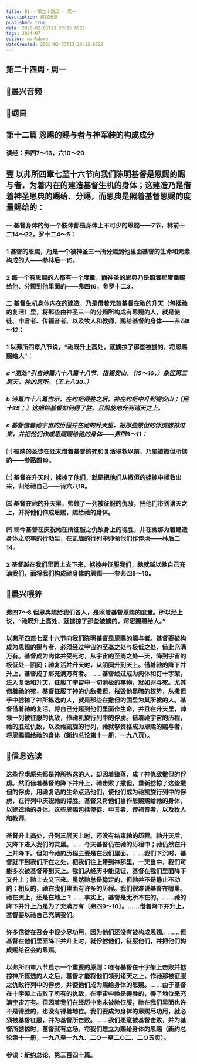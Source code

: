 ```yaml
---
title: 01---第二十四周 · 周一
description: 晨兴信息
published: true
date: 2025-02-03T13:20:15.652Z
tags: 2024-07
editor: markdown
dateCreated: 2025-02-03T13:20:15.652Z
---
```


## 第二十四周 · 周一

## 🎵晨兴音频

## 📖纲目

## 第十二篇    恩赐的赐与者与神军装的构成成分

### 读经：弗四7～16，六10～20

## 壹	以弗所四章七至十六节向我们陈明基督是恩赐的赐与者，为着内在的建造基督生机的身体；这建造乃是借着神圣恩典的赐给、分赐，而恩典是照着基督恩赐的度量赐给的：

### 一	基督身体的每一个肢体都是身体上不可少的恩赐——7节，林前十二14～22，罗十二4～5：

### 1	基督的恩赐，乃是一个被神圣三一所分赐到他里面基督的生命和元素构成的人——参林后一15。

### 2	每一个有恩赐的人都有一个度量，而神圣的恩典乃是照着那度量赐给他、分赐到他里面的——弗四16，参罗十二3。

### 二	基督生机身体内在的建造，乃是借着元首基督在祂的升天（包括祂的复活）里，将那些由神圣三一的分赐所构成有恩赐的人，就是使徒、申言者、传福音者、以及牧人和教师，赐给基督的身体——弗四8～12：

### 1	以弗所四章八节说，“祂既升上高处，就掳掠了那些被掳的，将恩赐赐给人”：

### *a	“高处”引自诗篇六十八篇十八节，指锡安山，（15～16，）象征第三层天，神的居所。（王上八30。）*

### *b	诗篇六十八篇含示，在约柜得胜之后，神在约柜中升到锡安山；（民十35；）这描绘基督如何得了胜，且凯旋地升到诸天之上。*

### *c	基督借着祂宇宙的历程并在祂的升天里，把那些撒但的俘虏掳掠过来，并把他们作成恩赐赐给祂的身体——弗四8～11：*

### ㈠	被赎的圣徒在还未借着基督的死和复活得救以前，乃是被撒但所掳的——参路四18。

### ㈡	基督在升天时，掳掠了他们，就是把他们从撒但的掳掠中拯救出来，归给祂自己——诗六八18。

### ㈢	基督在祂的升天里，帅领了一列被征服的仇敌，把他们带到诸天之上，并将他们作成恩赐，赐给祂的身体。

### ㈣	现今基督在庆祝祂在所征服之仇敌身上的得胜，并在祂那为着建造身体之职事的行动里，在凯旋的行列中帅领他们作俘虏——林后二14。

### 2	基督越在我们里面上去下来，掳掠并征服我们，祂就越以祂自己充满我们，而将我们构成祂身体的恩赐——参弗四9～10。

## 📖晨兴喂养

### **弗四7～8**    **但恩典赐给我们各人，是照着基督恩赐的度量。所以经上说，“祂既升上高处，就掳掠了那些被掳的，将恩赐赐给人。”**

### 以弗所四章七至十六节向我们陈明基督是恩赐的赐与者。基督要被构成为恩赐的赐与者，必须经过宇宙的至高之处与极低之处，借此充满万有。基督成为肉体并受死时，从宇宙的至高之处—天，降到宇宙的极低处—阴间；祂复活并升天时，从阴间升到天上。借着祂的降下并升上，基督成了那充满万有者。……基督经过成为肉体和钉十字架，进入复活和升天，征服了宇宙中一切消极的事物，就如罪与死。尤其借着祂的死，基督征服了神的仇敌撒但，摧毁他黑暗的权势，从撒但手中掳掠了神所拣选的人，就是那些在撒但的国里为其所掳的人。基督借着祂的复活，将自己分赐到他们里面作生命，并且在升天里，帅领一列被征服的仇敌，作祂凯旋行列中的俘虏。借着祂宇宙的历程，祂的胜过仇敌，以及祂凯旋的行列，祂就够资格成为恩赐的赐与者，将恩赐赐给祂的身体（新约总论第十一册，一九八页）。

## 📖信息选读

### 这些俘虏原先都是神所拣选的人，却因着堕落，成了神仇敌撒但的俘虏。然而借着基督的降下并升上，祂击败了撒但，重新掳掠了这些撒但的俘虏，用祂复活的生命点活他们，使他们成为祂凯旋行列中的俘虏，在行列中庆祝祂的得胜。基督又将他们当作恩赐赐给祂的身体，以建造祂的身体。这些恩赐包括使徒、申言者、传福音者，以及牧人和教师。

### 基督升上高处，升到三层天上时，还没有结束祂的历程。祂升天后，又降下进入我们的灵里。……今天基督仍在祂的历程中；祂仍然在升上并降下。但如今祂的历程主要是在我们里面。……我们下沉时，基督就下到我们所在之处，把我们往上带到神那里。一天当中，我们可能多次被基督带到天上。我们从经历中能见证，基督在我们里面降下又升上；祂上去又下来。虽然祂总是稳定的，但祂并不是静止不动的；相反的，祂在我们里面有许多的历程。我们很难说基督在哪里。祂在天上，还是在地上？……事实上，基督是无所不在的。……祂的降下并升上乃是为了充满万有〔弗四9～10〕。……借着降下并升上，基督要以祂自己充满我们。

### 许多信徒在召会中很少尽功用，因为他们还没有被构成恩赐。……但基督在他们里面降下并升上时，就俘掳他们，征服他们，并把他们构成赐给召会的恩赐。

### 以弗所四章八节启示一个重要的原则：唯有基督在十字架上击败并掳掠神所拣选的人之后，基督才能将他们领到诸天之上，作祂那被征服之仇敌行列中的俘虏，并使他们成为赐给身体的恩赐。……由于基督在十字架上击败了所有的仇敌，在宇宙中祂是得胜的，得了地位来充满宇宙万有。但因着我们在经历中尚未被祂征服，祂在我们里面也许不是得胜的，也没有得着地位。我们要成为身体的恩赐尽功用，就必须被基督征服，并为基督所击败。……我们愿意被基督击败，并为基督所掳掠时，基督就有立场，将我们建立为赐给身体的恩赐（新约总论第十一册，一九八至一九九、二○一至二○二、二○五页）。

### 参读：新约总论，第三百四十篇。

<!-- Google tag (gtag.js) -->

<script async src="https://www.googletagmanager.com/gtag/js?id=G-1P8709Z16T"></script>

<script>


 window.dataLayer = window.dataLayer || [];

 function gtag(){dataLayer.push(arguments);}

 gtag('js', new Date());



 gtag('config', 'G-1P8709Z16T');

</script>